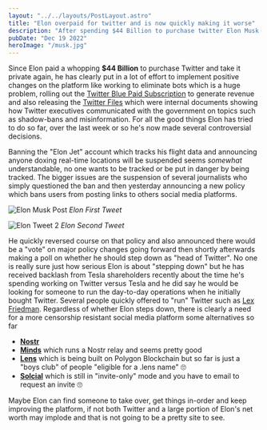 ```yaml
---
layout: "../../layouts/PostLayout.astro"
title: "Elon overpaid for twitter and is now quickly making it worse"
description: "After spending $44 Billion to purchase twitter Elon Musk is now taking heat for controversial decisions."
pubDate: "Dec 19 2022"
heroImage: "/musk.jpg"
---
```


Since Elon paid a whopping **$44 Billion** to purchase Twitter and take it private again, he has clearly put in a lot of effort to implement positive changes on the platform like working to eliminate bots which is a huge problem, rolling out the [Twitter Blue Paid Subscription](https://help.twitter.com/en/using-twitter/twitter-blue) to generate revenue and also releasing the [Twitter Files](https://twitter.com/mtaibbi/status/1598822959866683394) which were internal documents showing how Twitter executives communicated with the government on topics such as shadow-bans and misinformation. For all the good things Elon has tried to do so far, over the last week or so he's now made several controversial decisions. 

Banning the "Elon Jet" account which tracks his flight data and announcing anyone doxing real-time locations will be suspended seems *somewhat* understandable, no one wants to be tracked or be put in danger by being tracked. The bigger issues are the suspension of several journalists who simply questioned the ban and then yesterday announcing a new policy which bans users from posting links to others social media platforms.

![Elon Musk Post](modern-blog/public/elontweet1.jpg)
*Elon First Tweet*

![Elon Tweet 2](modern-blog/public/musktweet2.jpg)
*Elon Second Tweet*

He quickly reversed course on that policy and also announced there would be a "vote" on major policy changes going forward then shortly afterwards making a poll on whether he should step down as "head of Twitter". No one is really sure just how serious Elon is about "stepping down" but he has received backlash from Tesla shareholders recently about the time he's spending working on Twitter versus Tesla and he did say he would be looking for someone to run the day-to-day operations when he initially bought Twitter. Several people quickly offered to "run" Twitter such as [Lex Friedman](https://twitter.com/lexfridman/status/1604624131626090497). Regardless of whether Elon steps down, there is clearly a need for a more censorship resistant social media platform some alternatives so far   
- **[Nostr](https://nostr.com/)** 
- **[Minds](https://www.minds.com/newsfeed/subscriptions/latest)** which runs a Nostr relay and seems pretty good
- **[Lens](https://www.lens.xyz/)** which is being built on Polygon Blockchain but so far is just a "boys club" of people "eligible for a .lens name" 🙄
- **[Solcial](https://solcial.io/onboarding/log-in)** which is still in "invite-only" mode and you have to email to request an invite 🙄

Maybe Elon can find someone to take over, get things in-order and keep improving the platform, if not both Twitter and a large portion of Elon's net worth may implode and that is not going to be a pretty site to see. 
